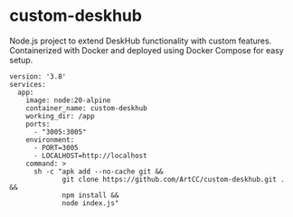 # custom-deskhub

Node.js project to extend DeskHub functionality with custom features. Containerized with Docker and deployed using Docker Compose for easy setup.

```
version: '3.8'
services:
  app:
    image: node:20-alpine
    container_name: custom-deskhub
    working_dir: /app
    ports:
      - "3005:3005"
    environment:
      - PORT=3005
      - LOCALHOST=http://localhost
    command: >
      sh -c "apk add --no-cache git &&
             git clone https://github.com/ArtCC/custom-deskhub.git . &&
             npm install &&
             node index.js"
```
